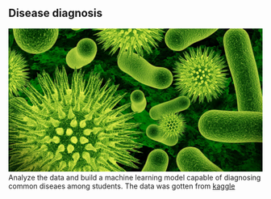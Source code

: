 ## Disease diagnosis
![image title](./banner1.jpg)
Analyze the data and build a machine learning model capable of diagnosing common diseaes among students. The data was gotten from [kaggle](https://www.kaggle.com/datasets/kaushil268/disease-prediction-using-machine-learning)
